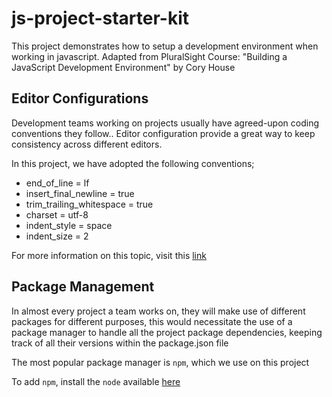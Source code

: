 # js-project-starter-kit
This project demonstrates how to setup a development environment when working in javascript. Adapted from PluralSight Course: "Building a JavaScript Development Environment" by Cory House

## Editor Configurations
Development teams working on projects usually have agreed-upon coding conventions they follow.. Editor configuration provide a great way to keep consistency across different editors.

In this project, we have adopted the following conventions;
- end_of_line = lf
- insert_final_newline = true
- trim_trailing_whitespace = true 
- charset = utf-8
- indent_style = space
- indent_size = 2

For more information on this topic, visit this [link](https://editorconfig.org/)

## Package Management
In almost every project a team works on, they will make use of different packages for different purposes, this would necessitate the use of a package manager to handle all the project package dependencies, keeping track of all their versions within the package.json file

The most popular package manager is `npm`, which we use on this project

To add `npm`, install the `node` available [here](https://nodejs.org/en/)
